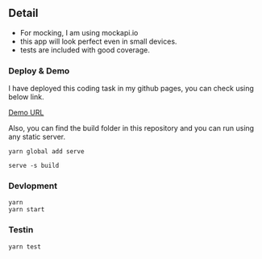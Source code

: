 
## Detail

- For mocking, I am using mockapi.io
- this app will look perfect even in small devices.
- tests are included with good coverage.

### Deploy & Demo
I have deployed this coding task in my github pages, you can check using below link.

[Demo URL](https://jobemichael.github.io/)

Also, you can find the build folder in this repository and you can run using any static server.

```
yarn global add serve

serve -s build

```

### Devlopment
```
yarn
yarn start
```

### Testin
```
yarn test
```


